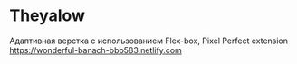 # Theyalow

Адаптивная верстка с использованием Flex-box, Pixel Perfect extension  
https://wonderful-banach-bbb583.netlify.com
